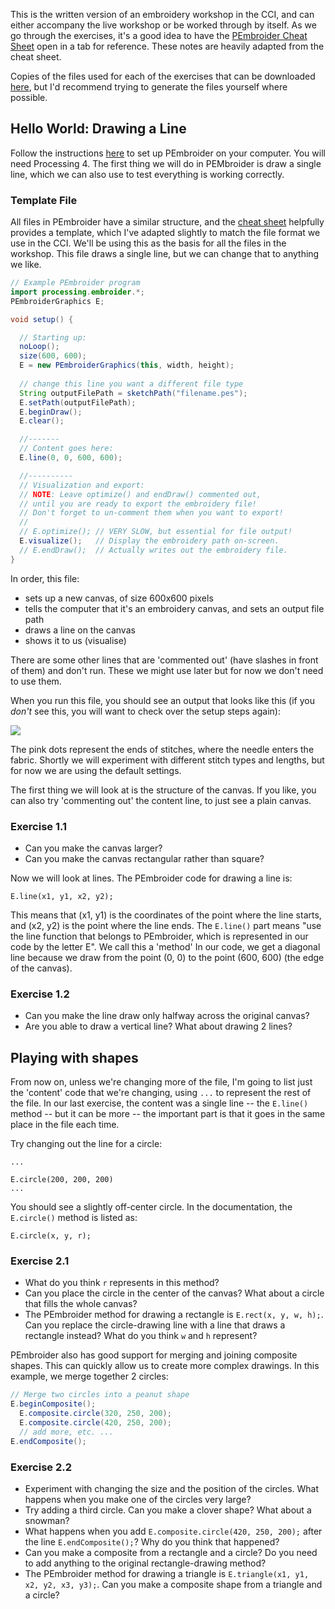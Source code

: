 This is the written version of an embroidery workshop in the CCI, and can either accompany the live workshop or be worked through by itself. As we go through the exercises, it's a good idea to have the [PEmbroider Cheat Sheet](https://github.com/CreativeInquiry/PEmbroider/blob/master/PEmbroider_Cheat_Sheet.md) open in a tab for reference. These notes are heavily adapted from the cheat sheet.

Copies of the files used for each of the exercises that can be downloaded [here](https://github.com/agnescameron/pembroider-workshop), but I'd recommend trying to generate the files yourself where possible.

## Hello World: Drawing a Line

Follow the instructions [here](https://github.com/CreativeInquiry/PEmbroider#getting-started-with-pembroider-in-processing) to set up PEmbroider on your computer. You will need Processing 4. The first thing we will do in PEMbroider is draw a single line, which we can also use to test everything is working correctly.

### Template File

All files in PEmbroider have a similar structure, and the [cheat sheet]((https://github.com/CreativeInquiry/PEmbroider/blob/master/PEmbroider_Cheat_Sheet.md) ) helpfully provides a template, which I've adapted slightly to match the file format we use in the CCI. We'll be using this as the basis for all the files in the workshop. This file draws a single line, but we can change that to anything we like.

```java
// Example PEmbroider program
import processing.embroider.*;
PEmbroiderGraphics E;

void setup() {

  // Starting up:
  noLoop();
  size(600, 600);
  E = new PEmbroiderGraphics(this, width, height);
  
  // change this line you want a different file type
  String outputFilePath = sketchPath("filename.pes"); 
  E.setPath(outputFilePath); 
  E.beginDraw();
  E.clear();

  //-------
  // Content goes here:
  E.line(0, 0, 600, 600); 

  //----------  
  // Visualization and export:
  // NOTE: Leave optimize() and endDraw() commented out,
  // until you are ready to export the embroidery file! 
  // Don't forget to un-comment them when you want to export!
  //
  // E.optimize(); // VERY SLOW, but essential for file output! 
  E.visualize();   // Display the embroidery path on-screen.
  // E.endDraw();  // Actually writes out the embroidery file.
}
```

In order, this file:
* sets up a new canvas, of size 600x600 pixels
* tells the computer that it's an embroidery canvas, and sets an output file path
* draws a line on the canvas
* shows it to us (visualise)

There are some other lines that are 'commented out' (have slashes in front of them) and don't run. These we might use later but for now we don't need to use them.

When you run this file, you should see an output that looks like this (if you *don't* see this, you will want to check over the setup steps again):

[![](https://wiki.cci.arts.ac.uk/uploads/images/gallery/2022-08/scaled-1680-/oNeiDiDCFCcp0wjG-image-1660208322307-58-38.png)](https://wiki.cci.arts.ac.uk/uploads/images/gallery/2022-08/oNeiDiDCFCcp0wjG-image-1660208322307-58-38.png)

The pink dots represent the ends of stitches, where the needle enters the fabric. Shortly we will experiment with different stitch types and lengths, but for now we are using the default settings.

The first thing we will look at is the structure of the canvas. If you like, you can also try 'commenting out' the content line, to just see a plain canvas.

### Exercise 1.1

* Can you make the canvas larger? 
* Can you make the canvas rectangular rather than square?

Now we will look at lines. The PEmbroider code for drawing a line is:

```
E.line(x1, y1, x2, y2);
```

This means that (x1, y1) is the coordinates of the point where the line starts, and (x2, y2) is the point where the line ends. The `E.line()` part means "use the line function that belongs to PEmbroider, which is represented in our code by the letter E". We call this a 'method' In our code, we get a diagonal line because we draw from the point (0, 0) to the point (600, 600) (the edge of the canvas).

### Exercise 1.2
* Can you make the line draw only halfway across the original canvas?
* Are you able to draw a vertical line? What about drawing 2 lines?

## Playing with shapes

From now on, unless we're changing more of the file, I'm going to list just the 'content' code that we're changing, using `...` to represent the rest of the file. In our last exercise, the content was a single line -- the `E.line()` method -- but it can be more -- the important part is that it goes in the same place in the file each time.

Try changing out the line for a circle:

```
...

E.circle(200, 200, 200)
...
```

You should see a slightly off-center circle. In the documentation, the `E.circle()` method is listed as:

```
E.circle(x, y, r);
```

### Exercise 2.1
* What do you think `r` represents in this method?
* Can you place the circle in the center of the canvas? What about a circle that fills the whole canvas?
* The PEmbroider method for drawing a rectangle is `E.rect(x, y, w, h);`. Can you replace the circle-drawing line with a line that draws a rectangle instead? What do you think `w` and `h` represent?

PEmbroider also has good support for merging and joining composite shapes. This can quickly allow us to create more complex drawings. In this example, we merge together 2 circles:

```java
// Merge two circles into a peanut shape
E.beginComposite();
  E.composite.circle(320, 250, 200);
  E.composite.circle(420, 250, 200);
  // add more, etc. ...
E.endComposite(); 
```

### Exercise 2.2
* Experiment with changing the size and the position of the circles. What happens when you make one of the circles very large?
* Try adding a third circle. Can you make a clover shape? What about a snowman?
* What happens when you add `E.composite.circle(420, 250, 200);` after the line `E.endComposite();`? Why do you think that happened?
* Can you make a composite from a rectangle and a circle? Do you need to add anything to the original rectangle-drawing method?
* The PEmbroider method for drawing a triangle is `E.triangle(x1, y1, x2, y2, x3, y3);`. Can you make a composite shape from a triangle and a circle?

